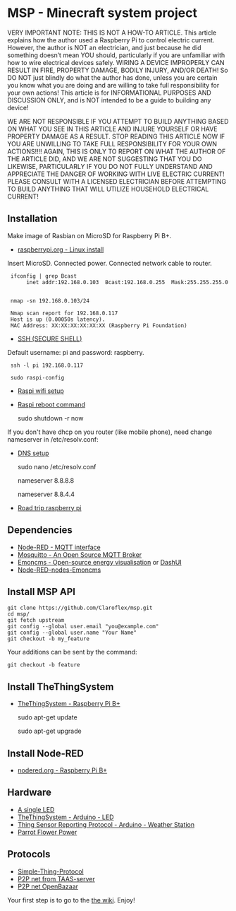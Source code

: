 # MSP - Minecraft system project 


VERY IMPORTANT NOTE: THIS IS NOT A HOW-TO ARTICLE. This article explains how the author used a Raspberry Pi to control electric current. However, the author is NOT an electrician, and just because he did something doesn’t mean YOU should, particularly if you are unfamiliar with how to wire electrical devices safely. WIRING A DEVICE IMPROPERLY CAN RESULT IN FIRE, PROPERTY DAMAGE, BODILY INJURY, AND/OR DEATH! So DO NOT just blindly do what the author has done, unless you are certain you know what you are doing and are willing to take full responsibility for your own actions! This article is for INFORMATIONAL PURPOSES AND DISCUSSION ONLY, and is NOT intended to be a guide to building any device!

WE ARE NOT RESPONSIBLE IF YOU ATTEMPT TO BUILD ANYTHING BASED ON WHAT YOU SEE IN THIS ARTICLE AND INJURE YOURSELF OR HAVE PROPERTY DAMAGE AS A RESULT. STOP READING THIS ARTICLE NOW IF YOU ARE UNWILLING TO TAKE FULL RESPONSIBILITY FOR YOUR OWN ACTIONS!!!! AGAIN, THIS IS ONLY TO REPORT ON WHAT THE AUTHOR OF THE ARTICLE DID, AND WE ARE NOT SUGGESTING THAT YOU DO LIKEWISE, PARTICULARLY IF YOU DO NOT FULLY UNDERSTAND AND APPRECIATE THE DANGER OF WORKING WITH LIVE ELECTRIC CURRENT! PLEASE CONSULT WITH A LICENSED ELECTRICIAN BEFORE ATTEMPTING TO BUILD ANYTHING THAT WILL UTILIZE HOUSEHOLD ELECTRICAL CURRENT!

## Installation

Make image of Rasbian on MicroSD for Raspberry Pi B+.

* [raspberrypi.org - Linux install](http://www.raspberrypi.org/documentation/installation/installing-images/linux.md)

Insert MicroSD. Connected power. Connected network cable to router.

     ifconfig | grep Bcast
          inet addr:192.168.0.103  Bcast:192.168.0.255  Mask:255.255.255.0


     nmap -sn 192.168.0.103/24

     Nmap scan report for 192.168.0.117
     Host is up (0.00050s latency).
     MAC Address: XX:XX:XX:XX:XX:XX (Raspberry Pi Foundation)

* [SSH (SECURE SHELL)](http://www.raspberrypi.org/documentation/remote-access/ssh/)

Default  username: pi and password: raspberry.

     ssh -l pi 192.168.0.117
     
     sudo raspi-config
     
* [Raspi wifi setup](http://www.raspberrypi.org/forums/viewtopic.php?t=26795)
* [Raspi reboot command](http://www.raspberrypi.org/forums/viewtopic.php?f=28&t=73121)

     sudo shutdown -r now
     
If you don't have dhcp on you router (like mobile phone), need change nameserver in /etc/resolv.conf:

* [DNS setup](http://www.raspberrypi.org/forums/viewtopic.php?f=63&t=17016)


     sudo nano /etc/resolv.conf
     
     nameserver 8.8.8.8
     
     nameserver 8.8.4.4
     
* [Road trip raspberry pi](http://www.cyborgworkshop.org/2014/08/07/road-trip-raspberry-pi/)

## Dependencies

* [Node-RED - MQTT interface](https://github.com/node-red/node-red)
* [Mosquitto - An Open Source MQTT Broker](http://mosquitto.org/) 
* [Emoncms - Open-source energy visualisation](http://emoncms.org/)
or [DashUI](https://github.com/hobbyquaker/DashUI)
* [Node-RED-nodes-Emoncms](https://github.com/node-red/node-red-nodes/tree/master/io/emoncms)

## Install MSP API

    git clone https://github.com/Claroflex/msp.git
    cd msp/
    git fetch upstream
    git config --global user.email "you@example.com"
    git config --global user.name "Your Name"
    git checkout -b my_feature
    
Your additions can be sent by the command:

    git checkout -b feature
    
    

## Install TheThingSystem

* [TheThingSystem - Raspberry Pi B+](https://github.com/TheThingSystem/steward/wiki/Bootstrapping-the-Raspberry-Pi)

     sudo apt-get update

     sudo apt-get upgrade

## Install Node-RED

* [nodered.org - Raspberry Pi B+](http://nodered.org/docs/hardware/raspberrypi.html)

## Hardware

* [A single LED](https://projects.drogon.net/raspberry-pi/gpio-examples/tux-crossing/gpio-examples-1-a-single-led/)
* [TheThingSystem - Arduino - LED](https://github.com/TheThingSystem/steward/wiki/Clients)
* [Thing Sensor Reporting Protocol - Arduino - Weather Station](https://github.com/TheThingSystem/steward/wiki/Thing-Sensor-Reporting-Protocol)
* [Parrot Flower Power](http://www.parrot.com/de/produkte/flower-power/)

## Protocols

* [Simple-Thing-Protocol](https://github.com/TheThingSystem/steward/wiki/Simple-Thing-Protocol)
* [P2P net from TAAS-server](https://github.com/TheThingsystem/TAAS-server)
* [P2P net OpenBazaar](https://github.com/OpenBazaar/OpenBazaar)

Your first step is to go to the [the wiki](https://github.com/Ignat99/msp/wiki). Enjoy!
